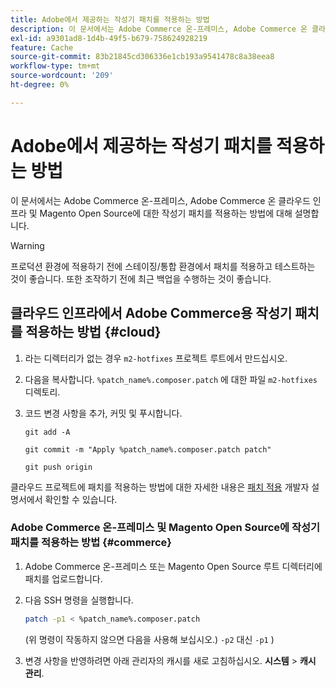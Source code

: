 ```yaml
---
title: Adobe에서 제공하는 작성기 패치를 적용하는 방법
description: 이 문서에서는 Adobe Commerce 온-프레미스, Adobe Commerce 온 클라우드 인프라 및 Magento Open Source에 대한 작성기 패치를 적용하는 방법에 대해 설명합니다.
exl-id: a9301ad8-1d4b-49f5-b679-758624928219
feature: Cache
source-git-commit: 83b21845cd306336e1cb193a9541478c8a38eea8
workflow-type: tm+mt
source-wordcount: '209'
ht-degree: 0%

---
```


# Adobe에서 제공하는 작성기 패치를 적용하는 방법

이 문서에서는 Adobe Commerce 온-프레미스, Adobe Commerce 온 클라우드 인프라 및 Magento Open Source에 대한 작성기 패치를 적용하는 방법에 대해 설명합니다.

>[!WARNING]
>
>프로덕션 환경에 적용하기 전에 스테이징/통합 환경에서 패치를 적용하고 테스트하는 것이 좋습니다. 또한 조작하기 전에 최근 백업을 수행하는 것이 좋습니다.

## 클라우드 인프라에서 Adobe Commerce용 작성기 패치를 적용하는 방법 {#cloud}

1. 라는 디렉터리가 없는 경우 `m2-hotfixes` 프로젝트 루트에서 만드십시오.
1. 다음을 복사합니다. `%patch_name%.composer.patch` 에 대한 파일 `m2-hotfixes` 디렉토리.
1. 코드 변경 사항을 추가, 커밋 및 푸시합니다.

   ```git
   git add -A
   ```

   ```git
   git commit -m "Apply %patch_name%.composer.patch patch"
   ```

   ```git
   git push origin
   ```

클라우드 프로젝트에 패치를 적용하는 방법에 대한 자세한 내용은 [패치 적용](https://devdocs.magento.com/cloud/project/project-patch.html) 개발자 설명서에서 확인할 수 있습니다.

### Adobe Commerce 온-프레미스 및 Magento Open Source에 작성기 패치를 적용하는 방법 {#commerce}

1. Adobe Commerce 온-프레미스 또는 Magento Open Source 루트 디렉터리에 패치를 업로드합니다.
1. 다음 SSH 명령을 실행합니다.

   ```bash
   patch -p1 < %patch_name%.composer.patch
   ```

   (위 명령이 작동하지 않으면 다음을 사용해 보십시오.) `-p2` 대신 `-p1` )

1. 변경 사항을 반영하려면 아래 관리자의 캐시를 새로 고침하십시오. **시스템** > **캐시 관리**.
